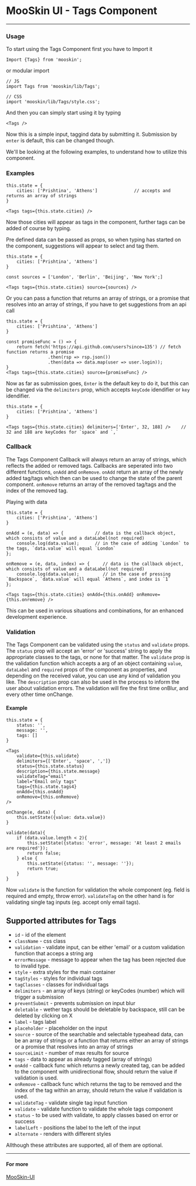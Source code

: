 # MooSkin UI - Tags Component

___

### Usage

To start using the Tags Component first you have to Import it

```
Import {Tags} from 'mooskin';
```
or modular import
```
// JS
import Tags from 'mooskin/lib/Tags';

// CSS
import 'mooskin/lib/Tags/style.css';
```

And then you can simply start using it by typing

```
<Tags />
```

Now this is a simple input, taggind data by submitting it. Submission by `enter` is default, this can be changed though.

We'll be looking at the following examples, to understand how to utilize this component.

### Examples


```
this.state = {
    cities: ['Prishtina', 'Athens']              // accepts and returns an array of strings
}

<Tags tags={this.state.cities} />
```

Now those cities will appear as tags in the component, further tags can be added of course by typing.

Pre defined data can be passed as props, so when typing has started on the component, suggestions will appear to select and tag them.


```
this.state = {
    cities: ['Prishtina', 'Athens']
}

const sources = ['London', 'Berlin', 'Beijing', 'New York';]

<Tags tags={this.state.cities} source={sources} />
```

Or you can pass a function that returns an array of strings, or a promise that resolves into an array of strings, if you have to get suggestions from an api call

```
this.state = {
    cities: ['Prishtina', 'Athens']
}

const promiseFunc = () => {
    return fetch('https://api.github.com/users?since=135') // fetch function returns a promise
                .then(rsp => rsp.json())
                .then(data => data.map(user => user.login));
}
<Tags tags={this.state.cities} source={promiseFunc} />
```

Now as far as submission goes, `Enter` is the default key to do it, but this can be changed via the `delimiters` prop, which accepts `keyCode` idendifier or `key` idendifier.

```
this.state = {
    cities: ['Prishtina', 'Athens']  
}

<Tags tags={this.state.cities} delimiters=['Enter', 32, 188] />    // 32 and 188 are keyCodes for `space` and `,`
```

### Callback

The Tags Component Callback will always return an array of strings, which reflects the added or removed tags. Callbacks are seperated into two different functions, `onAdd` and `onRemove`. `onAdd` return an array of the newly added tag/tags which then can be used to change the state of the parent component. `onRemove` returns an array of the removed tag/tags and the index of the removed tag.

Playing with data
```
this.state = {
    cities: ['Prishtina', 'Athens']
}

onAdd = (e, data) => {            // data is the callback object, which consists of value and a dataLabel(not required)
    console.log(data.value);      // in the case of adding `London` to the tags, `data.value` will equal `London`
};

onRemove = (e, data, index) => {     // data is the callback object, which consists of value and a dataLabel(not required)
    console.log(data.value);         // in the case of pressing `Backspace`, `data.value` will equal `Athens`, and index is `1`
};

<Tags tags={this.state.cities} onAdd={this.onAdd} onRemove={this.onremove} />
```

This can be used in various situations and combinations, for an enhanced development experience.

### Validation

The Tags Component can be validated using the `status` and `validate` props. The `status` prop will accept an 'error' or 'success' string to apply the appropriate classes to the tags, or none for that matter. The `validate` prop is the validation function which accepts a arg of an object containing `value`, `dataLabel` and `required` props of the component as properties, and depending on the received value, you can use any kind of validation you like. The `description` prop can also be used in the process to inform the user about validation errors. The validation will fire the first time onBlur, and every other time onChange.

#### Example

```
this.state = {
    status: '',
    message: '',
    tags: []
}

<Tags
    validate={this.validate}
    delimiters={['Enter', 'space', ',']}
    status={this.state.status}
    description={this.state.message}
    validateTag="email"
    label="Email only tags"
    tags={this.state.tags4}
    onAdd={this.onAdd}
    onRemove={this.onRemove}
/>

onChange(e, data) {
    this.setState({value: data.value})
}

validate(data){
    if (data.value.length < 2){
        this.setState({status: 'error', message: 'At least 2 emails are required'});
        return false;
    } else {
        this.setState({status: '', message: ''});
        return true;
    }
}
```

Now `validate` is the function for validation the whole component (eg. field is required and empty, throw error). `validateTag` on the other hand is for validating single tag inputs (eg. accept only email tags).

<div class="playground-doc">

## Supported attributes for Tags

* `id` - id of the element
* `className` - css class
* `validation` - validate input, can be either 'email' or a custom validation function that acceps a string arg
* `errorMessage` - message to appear when the tag has been rejected due to invalid type.
* `style` - extra styles for the main container
* `tagStyles` - styles for individual tags
* `tagClasses` - classes for individual tags
* `delimiters` - an array of keys (string) or keyCodes (number) which will trigger a submission
* `preventSubmit` - prevents submission on input blur
* `deletable` - wether tags should be deletable by backspace, still can be deleted by clicking on X
* `label` - tags label
* `placeholder` - placeholder on the input
* `source` - source of the searchable and selectable typeahead data, can be an array of strings or a function that returns either an array of strings or a promise that resolves into an array of strings
* `sourceLimit` - number of max results for source
* `tags` - data to appear as already tagged (array of strings)
* `onAdd` - callback func which returns a newly created tag, can be added to the component with unidirectional flow, should return the value if validation is used.
* `onRemove` - callback func which returns the tag to be removed and the index of the tag within an array, should return the value if validation is used.
* `validateTag` - validate single tag input function
* `validate` - validate function to validate the whole tags component
* `status` - to be used with validate, to apply classes based on error or success
* `labelLeft` - positions the label to the left of the input
* `alternate` - renders with different styles

</div>

Allthough these attributes are supported, all of them are optional.

___

#### For more

[MooSkin-UI](https://github.com/moosend/mooskin-ui)